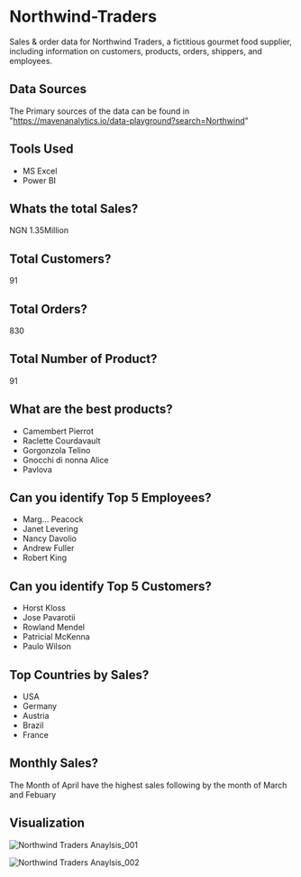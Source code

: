 # Northwind-Traders
Sales &amp; order data for Northwind Traders, a fictitious gourmet food supplier, including information on customers, products, orders, shippers, and employees.
## Data Sources
The Primary sources of the data can be found in "https://mavenanalytics.io/data-playground?search=Northwind"
## Tools Used
- MS Excel
- Power BI
## Whats the total Sales?
NGN 1.35Million
## Total Customers?
91
## Total Orders?
830
## Total Number of Product?
91
## What are the best products?
- Camembert Pierrot
- Raclette Courdavault
- Gorgonzola Telino
- Gnocchi di nonna Alice
- Pavlova
## Can you identify Top 5 Employees?
- Marg… Peacock
- Janet Levering
- Nancy Davolio
- Andrew Fuller
- Robert King
 ## Can you identify Top 5 Customers?
 -  Horst Kloss
 -  Jose Pavarotii
 -  Rowland Mendel
 -  Patricial McKenna
 -  Paulo Wilson
## Top Countries by Sales? 
  - USA
  - Germany
  - Austria
  - Brazil
  - France
## Monthly  Sales? 
The Month of April have the highest sales following by the month of March and Febuary
## Visualization
![Northwind Traders Anaylsis_001](https://github.com/oluwasholacharles/Northwind-Traders/assets/98488447/acf4c547-e2bc-4be7-89ef-3f10dcbfef8b)

![Northwind Traders Anaylsis_002](https://github.com/oluwasholacharles/Northwind-Traders/assets/98488447/edfa2b8f-1127-41ef-a807-a910f0fe52de)

